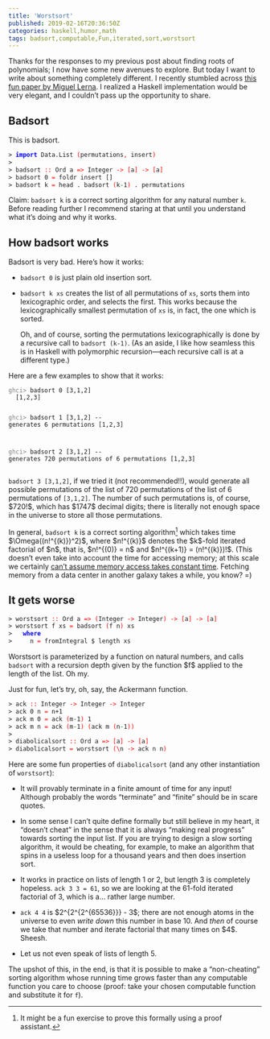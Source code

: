 ```yaml
---
title: 'Worstsort'
published: 2019-02-16T20:36:50Z
categories: haskell,humor,math
tags: badsort,computable,Fun,iterated,sort,worstsort
---
```


<p>Thanks for the responses to my previous post about finding roots of polynomials; I now have some new avenues to explore. But today I want to write about something completely different. I recently stumbled across <a href="https://sites.math.northwestern.edu/~mlerma/papers/inefficient_algorithms.pdf">this fun paper by Miguel Lerna</a>. I realized a Haskell implementation would be very elegant, and I couldn’t pass up the opportunity to share.</p>
<h2 id="badsort">Badsort</h2>
<p>This is badsort.</p>
<pre class="sourceCode haskell"><code class="sourceCode haskell"><span>&gt;</span> <span style="color:blue;font-weight:bold;">import</span> <span>Data.List</span> <span style="color:red;">(</span><span>permutations</span><span style="color:red;">,</span> <span>insert</span><span style="color:red;">)</span>
<span>&gt;</span> 
<span>&gt;</span> <span>badsort</span> <span style="color:red;">::</span> <span>Ord</span> <span>a</span> <span style="color:red;">=&gt;</span> <span>Integer</span> <span style="color:red;">-&gt;</span> <span style="color:red;">[</span><span>a</span><span style="color:red;">]</span> <span style="color:red;">-&gt;</span> <span style="color:red;">[</span><span>a</span><span style="color:red;">]</span>
<span>&gt;</span> <span>badsort</span> <span class="hs-num">0</span> <span style="color:red;">=</span> <span>foldr</span> <span>insert</span> <span>[]</span>
<span>&gt;</span> <span>badsort</span> <span>k</span> <span style="color:red;">=</span> <span>head</span> <span>.</span> <span>badsort</span> <span style="color:red;">(</span><span>k</span><span style="color:green;">-</span><span class="hs-num">1</span><span style="color:red;">)</span> <span>.</span> <span>permutations</span>
</code></pre>
<p>Claim: <code>badsort k</code> is a correct sorting algorithm for any natural number <code>k</code>. Before reading further I recommend staring at that until you understand what it’s doing and why it works.</p>
<h2 id="how-badsort-works">How badsort works</h2>
<p>Badsort is very bad. Here’s how it works:</p>
<ul>
<li><p><code>badsort 0</code> is just plain old insertion sort.</p></li>
<li><p><code>badsort k xs</code> creates the list of all permutations of <code>xs</code>, sorts them into lexicographic order, and selects the first. This works because the lexicographically smallest permutation of <code>xs</code> is, in fact, the one which is sorted.</p>
<p>Oh, and of course, sorting the permutations lexicographically is done by a recursive call to <code>badsort (k-1)</code>. (As an aside, I like how seamless this is in Haskell with polymorphic recursion—each recursive call is at a different type.)</p></li>
</ul>
<p>Here are a few examples to show that it works:</p>
<pre><code><span style="color:gray;">ghci&gt; </span>badsort 0 [3,1,2]
  [1,2,3]

<span style="color:gray;">ghci&gt; </span>badsort 1 [3,1,2]  -- generates 6 permutations
  [1,2,3]

<span style="color:gray;">ghci&gt; </span>badsort 2 [3,1,2]  -- generates 720 permutations of 6 permutations
  [1,2,3]
</code></pre>
<p><code>badsort 3 [3,1,2]</code>, if we tried it (not recommended!!), would generate all possible permutations of the list of 720 permutations of the list of 6 permutations of <code>[3,1,2]</code>. The number of such permutations is, of course, $720!$, which has $1747$ decimal digits; there is literally not enough space in the universe to store all those permutations.</p>
<p>In general, <code>badsort k</code> is a correct sorting algorithm<a href="#fn1" class="footnote-ref" id="fnref1"><sup>1</sup></a> which takes time $\Omega((n!^{(k)})^2)$, where $n!^{(k)}$ denotes the $k$-fold iterated factorial of $n$, that is, $n!^{(0)} = n$ and $n!^{(k+1)} = (n!^{(k)})!$. (This doesn’t even take into account the time for accessing memory; at this scale we certainly <a href="http://www.ilikebigbits.com/2014_04_21_myth_of_ram_1.html">can’t assume memory access takes constant time</a>. Fetching memory from a data center in another galaxy takes a while, you know? =)</p>
<h2 id="it-gets-worse">It gets worse</h2>
<pre class="sourceCode haskell"><code class="sourceCode haskell"><span>&gt;</span> <span>worstsort</span> <span style="color:red;">::</span> <span>Ord</span> <span>a</span> <span style="color:red;">=&gt;</span> <span style="color:red;">(</span><span>Integer</span> <span style="color:red;">-&gt;</span> <span>Integer</span><span style="color:red;">)</span> <span style="color:red;">-&gt;</span> <span style="color:red;">[</span><span>a</span><span style="color:red;">]</span> <span style="color:red;">-&gt;</span> <span style="color:red;">[</span><span>a</span><span style="color:red;">]</span>
<span>&gt;</span> <span>worstsort</span> <span>f</span> <span>xs</span> <span style="color:red;">=</span> <span>badsort</span> <span style="color:red;">(</span><span>f</span> <span>n</span><span style="color:red;">)</span> <span>xs</span>
<span>&gt;</span>   <span style="color:blue;font-weight:bold;">where</span>
<span>&gt;</span>     <span>n</span> <span style="color:red;">=</span> <span>fromIntegral</span> <span>$</span> <span>length</span> <span>xs</span>
</code></pre>
<p>Worstsort is parameterized by a function on natural numbers, and calls <code>badsort</code> with a recursion depth given by the function $f$ applied to the length of the list. Oh my.</p>
<p>Just for fun, let’s try, oh, say, the Ackermann function.</p>
<pre class="sourceCode haskell"><code class="sourceCode haskell"><span>&gt;</span> <span>ack</span> <span style="color:red;">::</span> <span>Integer</span> <span style="color:red;">-&gt;</span> <span>Integer</span> <span style="color:red;">-&gt;</span> <span>Integer</span>
<span>&gt;</span> <span>ack</span> <span class="hs-num">0</span> <span>n</span> <span style="color:red;">=</span> <span>n</span><span>+</span><span class="hs-num">1</span>
<span>&gt;</span> <span>ack</span> <span>m</span> <span class="hs-num">0</span> <span style="color:red;">=</span> <span>ack</span> <span style="color:red;">(</span><span>m</span><span style="color:green;">-</span><span class="hs-num">1</span><span style="color:red;">)</span> <span class="hs-num">1</span>
<span>&gt;</span> <span>ack</span> <span>m</span> <span>n</span> <span style="color:red;">=</span> <span>ack</span> <span style="color:red;">(</span><span>m</span><span style="color:green;">-</span><span class="hs-num">1</span><span style="color:red;">)</span> <span style="color:red;">(</span><span>ack</span> <span>m</span> <span style="color:red;">(</span><span>n</span><span style="color:green;">-</span><span class="hs-num">1</span><span style="color:red;">)</span><span style="color:red;">)</span>
<span>&gt;</span> 
<span>&gt;</span> <span>diabolicalsort</span> <span style="color:red;">::</span> <span>Ord</span> <span>a</span> <span style="color:red;">=&gt;</span> <span style="color:red;">[</span><span>a</span><span style="color:red;">]</span> <span style="color:red;">-&gt;</span> <span style="color:red;">[</span><span>a</span><span style="color:red;">]</span>
<span>&gt;</span> <span>diabolicalsort</span> <span style="color:red;">=</span> <span>worstsort</span> <span style="color:red;">(</span><span style="color:red;">\</span><span>n</span> <span style="color:red;">-&gt;</span> <span>ack</span> <span>n</span> <span>n</span><span style="color:red;">)</span>
</code></pre>
<p>Here are some fun properties of <code>diabolicalsort</code> (and any other instantiation of <code>worstsort</code>):</p>
<ul>
<li><p>It will provably terminate in a finite amount of time for any input! Although probably the words “terminate” and “finite” should be in scare quotes.</p></li>
<li><p>In some sense I can’t quite define formally but still believe in my heart, it “doesn’t cheat” in the sense that it is always “making real progress” towards sorting the input list. If you are trying to design a slow sorting algorithm, it would be cheating, for example, to make an algorithm that spins in a useless loop for a thousand years and then does insertion sort.</p></li>
<li><p>It works in practice on lists of length 1 or 2, but length 3 is completely hopeless. <code>ack 3 3 = 61</code>, so we are looking at the 61-fold iterated factorial of 3, which is a… rather large number.</p></li>
<li><p><code>ack 4 4</code> is $2^{2^{2^{65536}}} - 3$; there are not enough atoms in the universe to even <em>write down</em> this number in base 10. And <em>then</em> of course we take that number and iterate factorial that many times on $4$. Sheesh.</p></li>
<li><p>Let us not even speak of lists of length 5.</p></li>
</ul>
<p>The upshot of this, in the end, is that it is possible to make a “non-cheating” sorting algorithm whose running time grows faster than any computable function you care to choose (proof: take your chosen computable function and substitute it for <code>f</code>).</p>
<section class="footnotes">
<hr />
<ol>
<li id="fn1"><p>It might be a fun exercise to prove this formally using a proof assistant.<a href="#fnref1" class="footnote-back">↩</a></p></li>
</ol>
</section>

